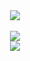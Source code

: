 <div align=center>
	<img src="https://capsule-render.vercel.app/api?type=rect&color=gradient&text=%20%20MINJE%20%20&fontAlign=30&fontSize=30&textBg=true&desc=Welcome%20to%20my%20github&descAlign=60&descAlignY=50"/>
</div>

<br>

<div align=center>
  	<img src="http://mazassumnida.wtf/api/v2/generate_badge?boj=alswp006"/>
</div>

<div align=center>
  	<img src="https://github-readme-stats.vercel.app/api?username=alswp006&show_icons=true&theme=radical"/>
</div>

